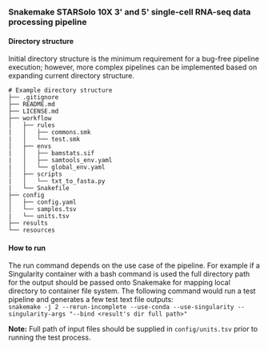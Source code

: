 ### Snakemake STARSolo 10X 3' and 5' single-cell RNA-seq data processing pipeline



#### Directory structure

Initial directory structure is the minimum requirement for a bug-free pipeline execution; however, more complex pipelines can be implemented based on expanding current directory structure.

```
# Example directory structure
├── .gitignore
├── README.md
├── LICENSE.md
├── workflow
│   ├── rules
|   │   ├── commons.smk
|   │   └── test.smk
│   ├── envs
|   │   ├── bamstats.sif
|   │   ├── samtools_env.yaml
|   │   └── global_env.yaml
│   ├── scripts
|   │   └── txt_to_fasta.py
|   └── Snakefile
├── config
│   ├── config.yaml
│   └── samples.tsv
|   └── units.tsv
├── results
└── resources
```

#### How to run

The run command depends on the use case of the pipeline. For example if a Singularity container with a bash command is used the full directory path for the output should be passed onto Snakemake for mapping local directory to container file system. The following command would run a test pipeline and generates a few test text file outputs:  
`snakemake -j 2 --rerun-incomplete --use-conda --use-singularity --singularity-args "--bind <result's dir full path>"`

**Note:** Full path of input files should be supplied in `config/units.tsv` prior to running the test process.